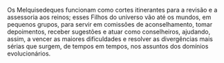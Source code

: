 ﻿Os Melquisedeques funcionam como cortes itinerantes para a revisão e a assessoria aos reinos; esses Filhos do universo vão até os mundos, em pequenos grupos, para servir em comissões de aconselhamento, tomar depoimentos, receber sugestões e atuar como conselheiros, ajudando, assim, a vencer as maiores dificuldades e resolver as divergências mais sérias que surgem, de tempos em tempos, nos assuntos dos domínios evolucionários.